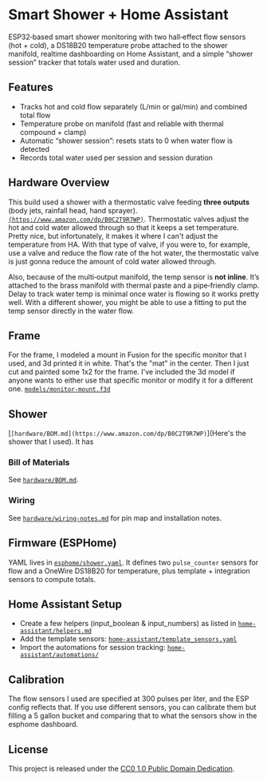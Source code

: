 # Smart Shower + Home Assistant

ESP32‑based smart shower monitoring with two hall‑effect flow sensors (hot + cold), a DS18B20 temperature probe attached to the shower manifold, realtime dashboarding on Home Assistant, and a simple “shower session” tracker that totals water used and duration.

## Features
- Tracks hot and cold flow separately (L/min or gal/min) and combined total flow
- Temperature probe on manifold (fast and reliable with thermal compound + clamp)
- Automatic “shower session”: resets stats to 0 when water flow is detected
- Records total water used per session and session duration

## Hardware Overview
This build used a shower with a thermostatic valve feeding **three outputs** (body jets, rainfall head, hand sprayer). [`(https://www.amazon.com/dp/B0C2T9R7WP)`](link).  Thermostatic valves adjust the hot and cold water allowed through so that it keeps a set temperature.  Pretty nice, but infortunately, it makes it where I can't adjust the temperature from HA.  With that type of valve, if you were to, for example, use a valve and reduce the flow rate of the hot water, the thermostatic valve is just gonna reduce the amount of cold water allowed through.

Also, because of the multi‑output manifold, the temp sensor is **not inline**.  It’s attached to the brass manifold with thermal paste and a pipe‑friendly clamp. Delay to track water temp is minimal once water is flowing so it works pretty well.  With a different shower, you might be able to use a fitting to put the temp sensor directly in the water flow.  

## Frame
For the frame, I modeled a mount in Fusion for the specific monitor that I used, and 3d printed it in white.  That's the "mat" in the center.  Then I just cut and painted some 1x2 for the frame. I've included the 3d model if anyone wants to either use that specific monitor or modify it for a different one. [`models/monitor-mount.f3d`](models/monitor-mount.f3d)

## Shower
[`[hardware/BOM.md](https://www.amazon.com/dp/B0C2T9R7WP)`](Here's the shower that I used).  It has 

### Bill of Materials
See [`hardware/BOM.md`](hardware/BOM.md).

### Wiring
See [`hardware/wiring-notes.md`](hardware/wiring-notes.md) for pin map and installation notes.

## Firmware (ESPHome)
YAML lives in [`esphome/shower.yaml`](esphome/shower.yaml). It defines two `pulse_counter` sensors for flow and a OneWire DS18B20 for temperature, plus template + integration sensors to compute totals.

## Home Assistant Setup
- Create a few helpers (input_boolean & input_numbers) as listed in [`home-assistant/helpers.md`](home-assistant/helpers.md)
- Add the template sensors: [`home-assistant/template_sensors.yaml`](home-assistant/template_sensors.yaml)
- Import the automations for session tracking: [`home-assistant/automations/`](link)

## Calibration
The flow sensors I used are specified at 300 pulses per liter, and the ESP config reflects that.  If you use different sensors, you can calibrate them but filling a 5 gallon bucket and comparing that to what the sensors show in the esphome dashboard.

## License
This project is released under the [CC0 1.0 Public Domain Dedication](LICENSE).
